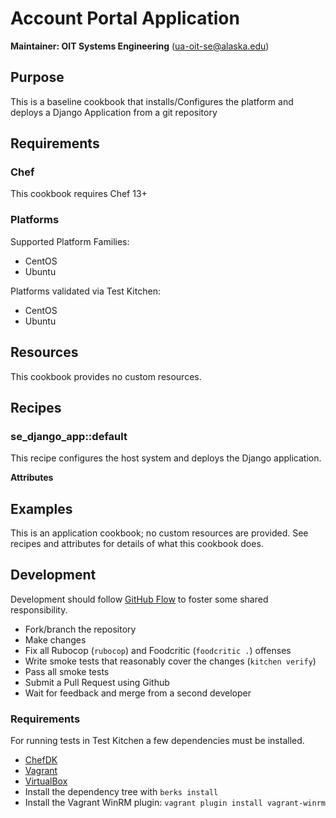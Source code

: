 # Account Portal Application

__Maintainer: OIT Systems Engineering__ (<ua-oit-se@alaska.edu>)

## Purpose

This is a baseline cookbook that installs/Configures the platform and deploys a Django Application from a git repository

## Requirements

### Chef

This cookbook requires Chef 13+

### Platforms

Supported Platform Families:

* CentOS
* Ubuntu

Platforms validated via Test Kitchen:

* CentOS
* Ubuntu

## Resources

This cookbook provides no custom resources.

## Recipes

### se_django_app::default

This recipe configures the host system and deploys the Django application.

__Attributes__

## Examples

This is an application cookbook; no custom resources are provided.  See recipes and attributes for details of what this cookbook does.

## Development

Development should follow [GitHub Flow](https://guides.github.com/introduction/flow/) to foster some shared responsibility.

* Fork/branch the repository
* Make changes
* Fix all Rubocop (`rubocop`) and Foodcritic (`foodcritic .`) offenses
* Write smoke tests that reasonably cover the changes (`kitchen verify`)
* Pass all smoke tests
* Submit a Pull Request using Github
* Wait for feedback and merge from a second developer

### Requirements

For running tests in Test Kitchen a few dependencies must be installed.

* [ChefDK](https://downloads.chef.io/chef-dk/)
* [Vagrant](https://www.vagrantup.com/)
* [VirtualBox](https://www.virtualbox.org/wiki/Downloads)
* Install the dependency tree with `berks install`
* Install the Vagrant WinRM plugin:  `vagrant plugin install vagrant-winrm`
